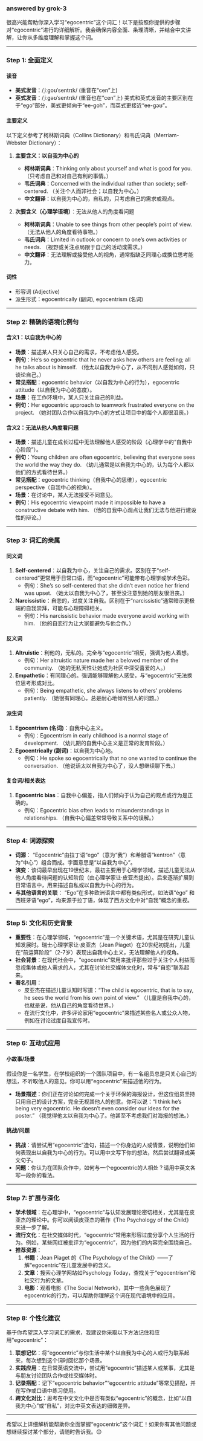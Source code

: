 ### answered by grok-3
很高兴能帮助你深入学习“egocentric”这个词汇！以下是按照你提供的步骤对“egocentric”进行的详细解析。我会确保内容全面、条理清晰，并结合中文讲解，让你从多维度理解和掌握这个词。

---

### Step 1: 全面定义
#### 读音
- **美式发音**：/ˌiːɡoʊˈsentrɪk/ (重音在“cen”上)
- **英式发音**：/ˌiːɡəʊˈsentrɪk/ (重音也在“cen”上)
美式和英式发音的主要区别在于“ego”部分，美式更倾向于“ee-goh”，而英式更接近“ee-gəʊ”。

#### 主要定义
以下定义参考了柯林斯词典（Collins Dictionary）和韦氏词典（Merriam-Webster Dictionary）：
1. **主要含义：以自我为中心的**
   - **柯林斯词典**：Thinking only about yourself and what is good for you. （只考虑自己和对自己有利的事情。）
   - **韦氏词典**：Concerned with the individual rather than society; self-centered. （关注个人而非社会；以自我为中心。）
   - **中文翻译**：以自我为中心的，自私的，只考虑自己的需求或观点。
   
2. **次要含义（心理学语境）**：无法从他人的角度看问题
   - **柯林斯词典**：Unable to see things from other people’s point of view. （无法从他人的角度看待事物。）
   - **韦氏词典**：Limited in outlook or concern to one’s own activities or needs. （视野或关注点局限于自己的活动或需求。）
   - **中文翻译**：无法理解或接受他人的视角，通常指缺乏同理心或换位思考能力。

#### 词性
- 形容词 (Adjective)
- 派生形式：egocentrically (副词), egocentrism (名词)

---

### Step 2: 精确的语境化例句
#### 含义1：以自我为中心的
- **场景**：描述某人只关心自己的需求，不考虑他人感受。
- **例句**：He’s so egocentric that he never asks how others are feeling; all he talks about is himself. （他太以自我为中心了，从不问别人感觉如何，只谈论自己。）
- **常见搭配**：egocentric behavior（以自我为中心的行为），egocentric attitude（以自我为中心的态度）。
- **场景**：在工作环境中，某人只关注自己的利益。
- **例句**：Her egocentric approach to teamwork frustrated everyone on the project. （她对团队合作以自我为中心的方式让项目中的每个人都很沮丧。）

#### 含义2：无法从他人角度看问题
- **场景**：描述儿童在成长过程中无法理解他人感受的阶段（心理学中的“自我中心阶段”）。
- **例句**：Young children are often egocentric, believing that everyone sees the world the way they do. （幼儿通常是以自我为中心的，认为每个人都以他们的方式看待世界。）
- **常见搭配**：egocentric thinking（自我中心的思维），egocentric perspective（自我中心的视角）。
- **场景**：在讨论中，某人无法接受不同意见。
- **例句**：His egocentric viewpoint made it impossible to have a constructive debate with him. （他的自我中心观点让我们无法与他进行建设性的辩论。）

---

### Step 3: 词汇的亲属
#### 同义词
1. **Self-centered**：以自我为中心，关注自己的需求。区别在于“self-centered”更常用于日常口语，而“egocentric”可能带有心理学或学术色彩。
   - 例句：She’s so self-centered that she didn’t even notice her friend was upset. （她太以自我为中心了，甚至没注意到她的朋友很沮丧。）
2. **Narcissistic**：自恋的，过度关注自我。区别在于“narcissistic”通常暗示更极端的自我崇拜，可能与心理障碍相关。
   - 例句：His narcissistic behavior made everyone avoid working with him. （他的自恋行为让大家都避免与他合作。）

#### 反义词
1. **Altruistic**：利他的，无私的。完全与“egocentric”相反，强调为他人着想。
   - 例句：Her altruistic nature made her a beloved member of the community. （她的无私天性让她成为社区中深受喜爱的人。）
2. **Empathetic**：有同理心的。强调能够理解他人感受，与“egocentric”无法换位思考形成对比。
   - 例句：Being empathetic, she always listens to others’ problems patiently. （她很有同理心，总是耐心地倾听别人的问题。）

#### 派生词
1. **Egocentrism (名词)**：自我中心主义。
   - 例句：Egocentrism in early childhood is a normal stage of development. （幼儿期的自我中心主义是正常的发育阶段。）
2. **Egocentrically (副词)**：以自我为中心地。
   - 例句：He spoke so egocentrically that no one wanted to continue the conversation. （他说话太以自我为中心了，没人想继续聊下去。）

#### 复合词/相关表达
1. **Egocentric bias**：自我中心偏差，指人们倾向于认为自己的观点或行为是正确的。
   - 例句：Egocentric bias often leads to misunderstandings in relationships. （自我中心偏差常常导致关系中的误解。）

---

### Step 4: 词源探索
- **词源**： “Egocentric”由拉丁语“ego”（意为“我”）和希腊语“kentron”（意为“中心”）组合而成。字面意思是“以自我为中心”。
- **演变**：该词最早出现在19世纪末，最初主要用于心理学领域，描述儿童无法从他人角度看待问题的认知阶段（由心理学家让·皮亚杰提出）。后来逐渐扩展到日常语言中，用来描述自私或以自我为中心的行为。
- **与其他语言的关联**： “Ego”在多种欧洲语言中都有类似形式，如法语“égo” 和西班牙语“ego”，均来源于拉丁语，体现了西方文化中对“自我”概念的重视。

---

### Step 5: 文化和历史背景
- **重要性**：在心理学领域，“egocentric”是一个关键术语，尤其是在研究儿童认知发展时。瑞士心理学家让·皮亚杰（Jean Piaget）在20世纪初提出，儿童在“前运算阶段”（2-7岁）表现出自我中心主义，无法理解他人的视角。
- **社会背景**：在现代社会中，“egocentric”常用来批评那些过于关注个人利益而忽视集体或他人需求的人，尤其在讨论社交媒体文化时，常与“自恋”联系起来。
- **著名引用**：
  - 皮亚杰在描述儿童认知时写道：“The child is egocentric, that is to say, he sees the world from his own point of view.” （儿童是自我中心的，也就是说，他从自己的角度看待世界。）
  - 在流行文化中，许多评论家用“egocentric”来描述某些名人或公众人物，例如在讨论过度自我宣传时。

---

### Step 6: 互动式应用
#### 小故事/场景
假设你是一名学生，在学校组织的一个团队项目中，有一名组员总是只关心自己的想法，不听取他人的意见。你可以用“egocentric”来描述他的行为。
- **场景描述**：你们正在讨论如何完成一个关于环保的海报设计，但这位组员坚持只用自己的设计方案，完全无视其他人的创意。你可以说：“I think he’s being very egocentric. He doesn’t even consider our ideas for the poster.” （我觉得他太以自我为中心了。他甚至不考虑我们对海报的想法。）

#### 挑战/问题
- **挑战**：请尝试用“egocentric”造句，描述一个你身边的人或情景，说明他们如何表现出以自我为中心的行为。可以用中文写下你的想法，然后尝试翻译成英文句子。
- **问题**：你认为在团队合作中，如何与一个egocentric的人相处？请用中英文各写一段你的看法。

---

### Step 7: 扩展与深化
- **学术领域**：在心理学中，“egocentric”与认知发展理论密切相关，尤其是在皮亚杰的理论中。你可以阅读皮亚杰的著作《The Psychology of the Child》来进一步了解。
- **流行文化**：在社交媒体时代，“egocentric”常用来形容过度分享个人生活的行为。例如，某些网红被批评为“egocentric”，因为他们的内容完全围绕自己。
- **推荐资源**：
  1. **书籍**：Jean Piaget 的《The Psychology of the Child》——了解“egocentric”在儿童发展中的含义。
  2. **文章**：搜索心理学网站如Psychology Today，查找关于“egocentrism”和社交行为的文章。
  3. **电影**：观看电影《The Social Network》，其中一些角色展现了egocentric的行为，可以帮助你理解这个词在现代语境中的应用。

---

### Step 8: 个性化建议
基于你希望深入学习词汇的需求，我建议你采取以下方法记住和应用“egocentric”：
1. **联想记忆**：将“egocentric”与你生活中某个以自我为中心的人或行为联系起来，每次想到这个词时回忆那个场景。
2. **实践应用**：在日常英语交流中，尝试用“egocentric”描述某人或某事，尤其是与朋友讨论团队合作或社交媒体时。
3. **记录搭配**：记下“egocentric behavior”“egocentric attitude”等常见搭配，并在写作或口语中练习使用。
4. **跨文化对比**：思考在中文文化中是否有类似“egocentric”的概念，比如“以自我为中心”或“自私”，对比中英文表达的细微差异。

---

希望以上详细解析能帮助你全面掌握“egocentric”这个词汇！如果你有其他问题或想继续探讨某个部分，请随时告诉我。😊